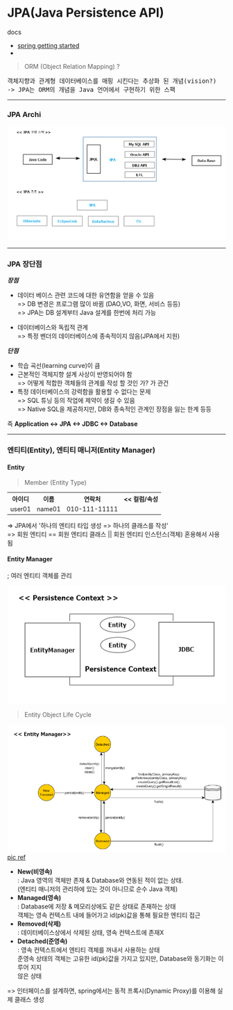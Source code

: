 # JPA(Java Persistence API)

docs
- [spring getting started](https://spring.io/guides/gs/accessing-data-jpa/)
-



> ORM (Object Relation Mapping) ?

<pre>
객체지향과 관계형 데이터베이스를 매핑 시킨다는 추상화 된 개념(vision?)  
-> JPA는 ORM의 개념을 Java 언어에서 구현하기 위한 스팩
</pre>

---

### JPA Archi

![JPA INTRO](./pics/[ch02-01]jpa_intro.png)

---

### JPA 장단점

***장점***  

- 데이터 베이스 관련 코드에 대한 유연함을 얻을 수 있음  
=> DB 변경은 프로그램 많이 바뀜 (DAO,VO, 화면, 서비스 등등)  
=> JPA는 DB 설계부터 Java 설계를 한번에 처리 가능

- 데이터베이스와 독립적 관계  
=> 특정 벤더의 데이터베이스에 종속적이지 않음(JPA에서 지원)  

***단점***  

- 학습 곡선(learning curve)이 큼
- 근본적인 객체지향 설계 사상이 반영되어야 함  
=> 어떻게 적합한 객체들의 관계를 작성 할 것인 가? 가 관건
- 특정 데이터베이스의 강력함을 활용할 수 없다는 문제  
=> SQL 튜닝 등의 작업에 제약이 생길 수 있음  
=> Native SQL을 제공하지만, DB와 종속적인 관계인 장점을 잃는 한계 등등

즉 **Application <-> JPA <->  JDBC <-> Database**

---

### 엔티티(Entity), 엔티티 매니저(Entity Manager)

#### Entity

> Member (Entity Type)

<table>
  <tr>
    <th>아이디</th><th>이름</th><th>연락처</th><th><< 컬럼/속성</th>
  </tr>
  <tr>
    <td>user01</td><td>name01</td><td>010-111-11111</td><td></td>
  </tr>
</table>

=> JPA에서 '하나의 엔티티 타입 생성 => 하나의 클래스를 작성'  
=> 회원 엔티티 == 회원 엔티티 클래스 || 회원 엔티티 인스턴스(객체) 혼용해서 사용 됨  

#### Entity Manager
; 여러 엔티티 객체를 관리

![JPA INTRO](./pics/[ch02-02]jpa_persistence_context.png)


> Entity Object Life Cycle

![JPA INTRO](./pics/[ch02-03]jpa_entity_manager.png)
[pic ref](https://vladmihalcea.com/2014/07/30/a-beginners-guide-to-jpa-hibernate-entity-state-transitions/)

- **New(비영속)**  
: Java 영역의 객체만 존재 & Database와 연동된 적이 없는 상태.  
(엔티티 매니저의 관리하에 있는 것이 아니므로 순수 Java 객체)  
- **Managed(영속)**  
: Database에 저장 & 메모리상에도 같은 상태로 존재하는 상태  
객체는 영속 컨텍스트 내에 들어가고 id(pk)값을 통해 필요한 엔티티 접근
- **Removed(삭제)**  
: 데이터베이스상에서 삭제된 상태, 영속 컨텍스트에 존재X  
- **Detached(준영속)**  
: 영속 컨텍스트에서 엔티티 객체를 꺼내서 사용하는 상태  
준영속 상태의 객체는 고유한 id(pk)값을 가지고 있지만, Database와 동기화는 이루어 지지   
않은 상태


=> 인터페이스를 설계하면, spring에서는 동적 프록시(Dynamic Proxy)를 이용해 실제 클래스 생성
